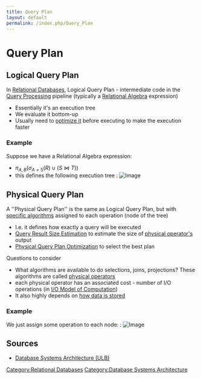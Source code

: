 ```yaml
---
title: Query Plan
layout: default
permalink: /index.php/Query_Plan
---
```


# Query Plan

## Logical Query Plan
In [Relational Databases](Relational_Databases), Logical Query Plan - intermediate code in the [Query Processing](Query_Processing) pipeline (typically a [Relational Algebra](Relational_Algebra) expression)
- Essentially it's an execution tree
- We evaluate it bottom-up
- Usually need to [optimize it](Logical_Query_Plan_Optimization) before executing  to make the execution faster


### Example
Suppose we have a Relational Algebra expression:
- $\pi_{A, B} \big(\sigma_{A = 5}(R) \cup (S \Join T) \big)$
- this defines the following execution tree 
: <img src="https://raw.github.com/alexeygrigorev/wiki-figures/master/ulb/dbsa/logical-query-plan-ex.png" alt="Image">


## Physical Query Plan
A ''Physical Query Plan'' is the same as Logical Query Plan, but with [specific algorithms](Physical_Operators_(databases)) assigned to each operation (node of the tree)
- I.e. it defines how exactly a query will be executed
- [Query Result Size Estimation](Query_Result_Size_Estimation) to estimate the size of [physical operator's](Physical_Operators_(databases)) output  
- [Physical Query Plan Optimization](Physical_Query_Plan_Optimization) to select the best plan


Questions to consider
- What algorithms are available to do selections, joins, projections? These algorithms are called [physical operators](Physical_Operators_(databases)) 
- each physical operator has an associated cost - number of I/O operations (in [I/O Model of Computation](I_O_Model_of_Computation))
- It also highly depends on [how data is stored](Physical_Data_Organization_(databases))

### Example
We just assign some operation to each node: 
: <img src="https://raw.github.com/alexeygrigorev/wiki-figures/master/ulb/dbsa/plan-selection-bad.png" alt="Image">


## Sources
- [Database Systems Architecture (ULB)](Database_Systems_Architecture_(ULB))

[Category:Relational Databases](Category_Relational_Databases)
[Category:Database Systems Architecture](Category_Database_Systems_Architecture)
